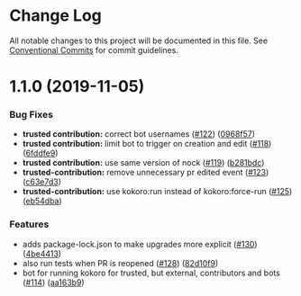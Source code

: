 # Change Log

All notable changes to this project will be documented in this file.
See [Conventional Commits](https://conventionalcommits.org) for commit guidelines.

# 1.1.0 (2019-11-05)


### Bug Fixes

* **trusted contribution:** correct bot usernames ([#122](https://github.com/googleapis/repo-automation-bots/issues/122)) ([0968f57](https://github.com/googleapis/repo-automation-bots/commit/0968f57b2fe38c068201fdf1fc9963b33f97c312))
* **trusted contribution:** limit bot to trigger on creation and edit ([#118](https://github.com/googleapis/repo-automation-bots/issues/118)) ([6fddfe9](https://github.com/googleapis/repo-automation-bots/commit/6fddfe93121c32ae8d4dbb393c73ec7eb0ee737c))
* **trusted contribution:** use same version of nock ([#119](https://github.com/googleapis/repo-automation-bots/issues/119)) ([b281bdc](https://github.com/googleapis/repo-automation-bots/commit/b281bdca5c7c4ee37c44f4d61a460e05799cfa49))
* **trusted-contribution:** remove unnecessary pr edited event ([#123](https://github.com/googleapis/repo-automation-bots/issues/123)) ([c63e7d3](https://github.com/googleapis/repo-automation-bots/commit/c63e7d36ece59dffcb3995a7ce9fd39c5b356313))
* **trusted-contribution:** use kokoro:run instead of kokoro:force-run ([#125](https://github.com/googleapis/repo-automation-bots/issues/125)) ([eb54dba](https://github.com/googleapis/repo-automation-bots/commit/eb54dba013c2bee798772ebf363d8ac5a671b4b7))


### Features

* adds package-lock.json to make upgrades more explicit ([#130](https://github.com/googleapis/repo-automation-bots/issues/130)) ([4be4413](https://github.com/googleapis/repo-automation-bots/commit/4be44137f69165b58c577d348805493924497273))
* also run tests when PR is reopened ([#128](https://github.com/googleapis/repo-automation-bots/issues/128)) ([82d10f9](https://github.com/googleapis/repo-automation-bots/commit/82d10f9ff314048a9f0cdfd9878cbb8e0813bdbc))
* bot for running kokoro for trusted, but external, contributors and bots ([#114](https://github.com/googleapis/repo-automation-bots/issues/114)) ([aa163b9](https://github.com/googleapis/repo-automation-bots/commit/aa163b9a9a6b602a7bc9b93133430a95b131ae55))
